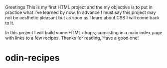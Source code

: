 Greetings
This is my first HTML project and the my objective is to put in practice what I've learned by now.
In advance I must say this project may not be aesthetic pleasant but as soon as I learn about CSS I will come back to it.

In this project I will build some HTML chops; consisting in a main index page with links to a few recipes.
Thanks for reading, 
Have a good one!
 # odin-recipes
